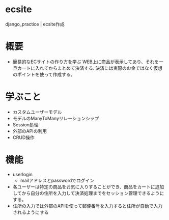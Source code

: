 # ecsite
django_practice | ecsite作成

# 概要
- 簡易的なECサイトの作り方を学ぶ
WEB上に商品が表示してあり、それを一旦カートに入れてからまとめて決済する.
決済には実際のお金ではなく仮想のポイントを使って作成する。

# 学ぶこと
- カスタムユーザーモデル
- モデルのManyToManyリレーションシップ
- Session処理
- 外部のAPIの利用
- CRUD操作

# 機能
- userlogin
  - mailアドレスとpasswordでログイン
- 各ユーザーは特定の商品をお気に入りすることができ、商品をカートに追加してから自分の住所を入力して決済処理までをセッション管理できるようにする。
- 住所の入力では外部のAPIを使って郵便番号を入力すると住所が自動で入力されるようにする
